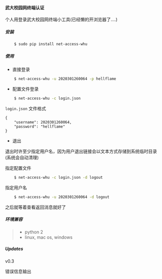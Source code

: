 #### 武大校园网终端认证

个人用登录武大校园网终端小工具(已经懒的开浏览器了....)

##### 安装

```bash
	$ sudo pip install net-access-whu
```

##### 使用

* 直接登录

```bash
	$ net-access-whu -u 2020301260064 -p hellflame
```

* 配置文件登录

```bash
	$ net-access-whu -c login.json
```

`login.json` 文件格式
```
{
	"username": 2020301260064,
	"password": "hellflame"
}
```

* 退出

退出时许至少指定用户名，因为用户退出链接会以文本方式存储到系统临时目录(系统会自动清理)

指定配置文件
```bash
	$ net-access-whu -c login.json -d logout
```

指定用户名
```bash
	$ net-access-whu -u 2020301260064 -d logout
```

之后就等着查看返回消息就好了

##### 环境兼容

>* python 2
>* linux, mac os, windows


##### Updates

v0.3

错误信息输出